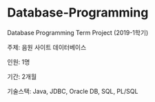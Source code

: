 # Database-Programming
Database Programming Term Project (2019-1학기)

주제: 음원 사이트 데이터베이스

인원: 1명

기간: 2개월

기술스택: Java, JDBC, Oracle DB, SQL, PL/SQL
